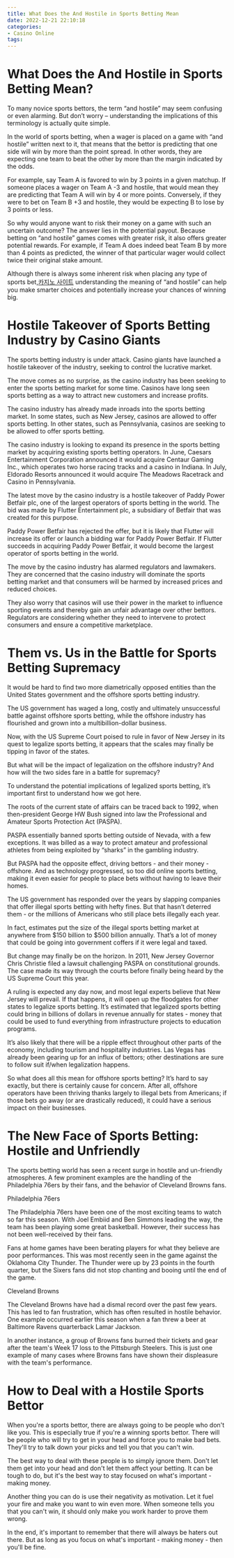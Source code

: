 ```yaml
---
title: What Does the And Hostile in Sports Betting Mean
date: 2022-12-21 22:10:18
categories:
- Casino Online
tags:
---
```



#  What Does the And Hostile in Sports Betting Mean?

To many novice sports bettors, the term “and hostile” may seem confusing or even alarming. But don’t worry – understanding the implications of this terminology is actually quite simple.

In the world of sports betting, when a wager is placed on a game with “and hostile” written next to it, that means that the bettor is predicting that one side will win by more than the point spread. In other words, they are expecting one team to beat the other by more than the margin indicated by the odds.

For example, say Team A is favored to win by 3 points in a given matchup. If someone places a wager on Team A -3 and hostile, that would mean they are predicting that Team A will win by 4 or more points. Conversely, if they were to bet on Team B +3 and hostile, they would be expecting B to lose by 3 points or less.

So why would anyone want to risk their money on a game with such an uncertain outcome? The answer lies in the potential payout. Because betting on “and hostile” games comes with greater risk, it also offers greater potential rewards. For example, if Team A does indeed beat Team B by more than 4 points as predicted, the winner of that particular wager would collect twice their original stake amount.

Although there is always some inherent risk when placing any type of sports bet,[카지노 사이트](https://choegocasino.com/) understanding the meaning of “and hostile” can help you make smarter choices and potentially increase your chances of winning big.

#  Hostile Takeover of Sports Betting Industry by Casino Giants

The sports betting industry is under attack. Casino giants have launched a hostile takeover of the industry, seeking to control the lucrative market.

The move comes as no surprise, as the casino industry has been seeking to enter the sports betting market for some time. Casinos have long seen sports betting as a way to attract new customers and increase profits.

The casino industry has already made inroads into the sports betting market. In some states, such as New Jersey, casinos are allowed to offer sports betting. In other states, such as Pennsylvania, casinos are seeking to be allowed to offer sports betting.

The casino industry is looking to expand its presence in the sports betting market by acquiring existing sports betting operators. In June, Caesars Entertainment Corporation announced it would acquire Centaur Gaming Inc., which operates two horse racing tracks and a casino in Indiana. In July, Eldorado Resorts announced it would acquire The Meadows Racetrack and Casino in Pennsylvania.

The latest move by the casino industry is a hostile takeover of Paddy Power Betfair plc, one of the largest operators of sports betting in the world. The bid was made by Flutter Entertainment plc, a subsidiary of Betfair that was created for this purpose.

Paddy Power Betfair has rejected the offer, but it is likely that Flutter will increase its offer or launch a bidding war for Paddy Power Betfair. If Flutter succeeds in acquiring Paddy Power Betfair, it would become the largest operator of sports betting in the world.

The move by the casino industry has alarmed regulators and lawmakers. They are concerned that the casino industry will dominate the sports betting market and that consumers will be harmed by increased prices and reduced choices.

They also worry that casinos will use their power in the market to influence sporting events and thereby gain an unfair advantage over other bettors. Regulators are considering whether they need to intervene to protect consumers and ensure a competitive marketplace.

#  Them vs. Us in the Battle for Sports Betting Supremacy

It would be hard to find two more diametrically opposed entities than the United States government and the offshore sports betting industry.

The US government has waged a long, costly and ultimately unsuccessful battle against offshore sports betting, while the offshore industry has flourished and grown into a multibillion-dollar business.

Now, with the US Supreme Court poised to rule in favor of New Jersey in its quest to legalize sports betting, it appears that the scales may finally be tipping in favor of the states.

But what will be the impact of legalization on the offshore industry? And how will the two sides fare in a battle for supremacy?

To understand the potential implications of legalized sports betting, it’s important first to understand how we got here.

The roots of the current state of affairs can be traced back to 1992, when then-president George HW Bush signed into law the Professional and Amateur Sports Protection Act (PASPA).

PASPA essentially banned sports betting outside of Nevada, with a few exceptions. It was billed as a way to protect amateur and professional athletes from being exploited by “sharks” in the gambling industry.

But PASPA had the opposite effect, driving bettors - and their money - offshore. And as technology progressed, so too did online sports betting, making it even easier for people to place bets without having to leave their homes.

The US government has responded over the years by slapping companies that offer illegal sports betting with hefty fines. But that hasn’t deterred them - or the millions of Americans who still place bets illegally each year.

In fact, estimates put the size of the illegal sports betting market at anywhere from $150 billion to $500 billion annually. That’s a lot of money that could be going into government coffers if it were legal and taxed.

But change may finally be on the horizon. In 2011, New Jersey Governor Chris Christie filed a lawsuit challenging PASPA on constitutional grounds. The case made its way through the courts before finally being heard by the US Supreme Court this year.

A ruling is expected any day now, and most legal experts believe that New Jersey will prevail. If that happens, it will open up the floodgates for other states to legalize sports betting. It’s estimated that legalized sports betting could bring in billions of dollars in revenue annually for states - money that could be used to fund everything from infrastructure projects to education programs.

It’s also likely that there will be a ripple effect throughout other parts of the economy, including tourism and hospitality industries. Las Vegas has already been gearing up for an influx of bettors; other destinations are sure to follow suit if/when legalization happens.

So what does all this mean for offshore sports betting? It’s hard to say exactly, but there is certainly cause for concern. After all, offshore operators have been thriving thanks largely to illegal bets from Americans; if those bets go away (or are drastically reduced), it could have a serious impact on their businesses.

#  The New Face of Sports Betting: Hostile and Unfriendly

The sports betting world has seen a recent surge in hostile and un-friendly atmospheres. A few prominent examples are the handling of the Philadelphia 76ers by their fans, and the behavior of Cleveland Browns fans.

Philadelphia 76ers

The Philadelphia 76ers have been one of the most exciting teams to watch so far this season. With Joel Embiid and Ben Simmons leading the way, the team has been playing some great basketball. However, their success has not been well-received by their fans.

Fans at home games have been berating players for what they believe are poor performances. This was most recently seen in the game against the Oklahoma City Thunder. The Thunder were up by 23 points in the fourth quarter, but the Sixers fans did not stop chanting and booing until the end of the game.

Cleveland Browns

The Cleveland Browns have had a dismal record over the past few years. This has led to fan frustration, which has often resulted in hostile behavior. One example occurred earlier this season when a fan threw a beer at Baltimore Ravens quarterback Lamar Jackson.

In another instance, a group of Browns fans burned their tickets and gear after the team's Week 17 loss to the Pittsburgh Steelers. This is just one example of many cases where Browns fans have shown their displeasure with the team's performance.

#  How to Deal with a Hostile Sports Bettor

When you're a sports bettor, there are always going to be people who don't like you. This is especially true if you're a winning sports bettor. There will be people who will try to get in your head and force you to make bad bets. They'll try to talk down your picks and tell you that you can't win.

The best way to deal with these people is to simply ignore them. Don't let them get into your head and don't let them affect your betting. It can be tough to do, but it's the best way to stay focused on what's important - making money.

Another thing you can do is use their negativity as motivation. Let it fuel your fire and make you want to win even more. When someone tells you that you can't win, it should only make you work harder to prove them wrong.

In the end, it's important to remember that there will always be haters out there. But as long as you focus on what's important - making money - then you'll be fine.